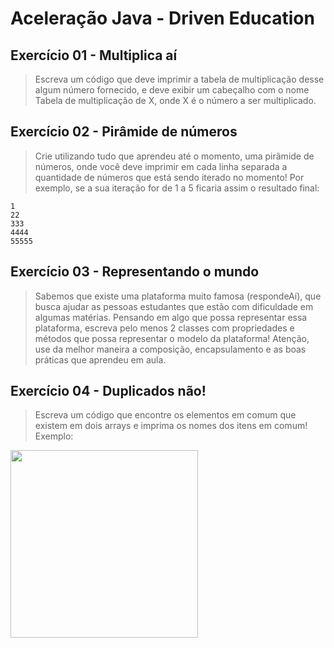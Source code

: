 # Aceleração Java - Driven Education

## Exercício 01 - Multiplica aí

> Escreva um código que deve imprimir a tabela de multiplicação desse algum número fornecido, e deve exibir um cabeçalho com o nome Tabela de multiplicação de X, onde X é o número a ser multiplicado.

## Exercício 02 - Pirâmide de números

> Crie utilizando tudo que aprendeu até o momento, uma pirâmide de números, onde você deve imprimir em cada linha separada a quantidade de números que está sendo iterado no momento! Por exemplo, se a sua iteração for de 1 a 5 ficaria assim o resultado final:

```
1
22
333
4444
55555
``` 
## Exercício 03 - Representando o mundo

> Sabemos que existe uma plataforma muito famosa (respondeAí), que busca ajudar as pessoas estudantes que estão com dificuldade em algumas matérias. Pensando em algo que possa representar essa plataforma, escreva pelo menos 2 classes com propriedades e métodos que possa representar o modelo da plataforma! Atenção, use da melhor maneira a composição, encapsulamento e as boas práticas que aprendeu em aula.

## Exercício 04 - Duplicados não!

> Escreva um código que encontre os elementos em comum que existem em dois arrays e imprima os nomes dos itens em comum! Exemplo:

<img width=300 src="https://bootcampra.notion.site/image/https%3A%2F%2Fs3-us-west-2.amazonaws.com%2Fsecure.notion-static.com%2F2bce4ba3-4daf-4583-a7a1-93f80708a434%2FScreenshot_2022-12-23_at_12.18.56.png?id=07f04068-b323-492b-adf6-dde8558c4415&table=block&spaceId=f797e032-5eb2-4c9d-beb7-cd7181e19e47&width=900&userId=&cache=v2"/>
